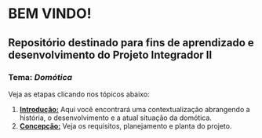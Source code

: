 # BEM VINDO!
## Repositório destinado para fins de aprendizado e desenvolvimento do Projeto Integrador II
### Tema: *Domótica*

Veja as etapas clicando nos tópicos abaixo:

1. **[Introdução:](https://github.com/nobrucamargo/PI-II/blob/3307cbae157147e6776728f8937acc83deac442c/INTRODUCAO.md)** Aqui você encontrará uma contextualização abrangendo a história, o desenvolvimento e a atual situação da domótica.
3. **[Concepção:](https://github.com/nobrucamargo/PI-II/blob/cae4fbb056e9466f3f901994bedd8f647f8fcf74/concepcao.md)** Veja os requisitos, planejamento e planta do projeto.
